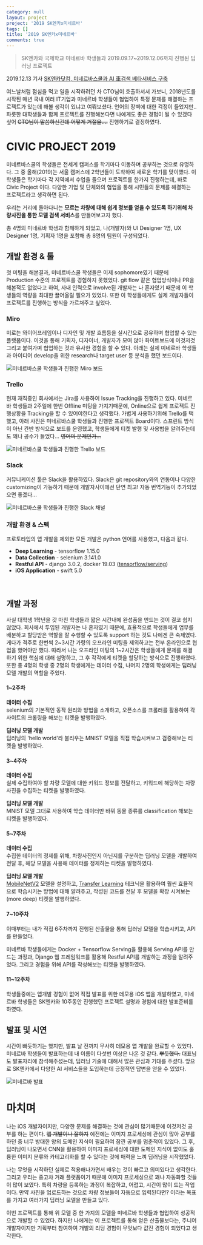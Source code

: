 ```yaml
---
category: null
layout: project
project: '2019 SK엔카x미네르바'
tags: []
title: '2019 SK엔카x미네르바'
comments: true
---
```


> SK엔카와 국제학교 미네르바 학생들과 2019.09.17~2019.12.06까지 진행된 딥러닝 프로젝트

2019.12.13 기사  [SK엔카닷컴, 미네르바스쿨과 AI 車검색 베타서비스 구축](https://news.naver.com/main/read.nhn?oid=003&aid=0009605656 "SK엔카닷컴, 미네르바스쿨과 AI 車검색 베타서비스 구축")


여느날처럼 점심을 먹고 일을 시작하려던 차 CTO님이 호출하셔서 가보니, 2018년도를 시작된 매년 국내 여러 IT기업과  미네르바 학생들이 협업하여 특정 문제를 해결하는 프로젝트가 있는데 해볼 생각이 있냐고 여쭤보셨다. 언어의 장벽에 대한 걱정이 들었지만.. 파릇한 대학생들과 함께 프로젝트를 진행해본다면 나에게도 좋은 경험이 될 수 있겠다 싶어 ~~CTO님이 말씀하신건데 어떻게 거절을....~~ 진행하기로 결정하였다.


# CIVIC PROJECT 2019

미네르바스쿨의 학생들은 전세계 캠퍼스를 학기마다 이동하며 공부하는 것으로 유명하다. 그 중 올해(2019)는 서울 캠퍼스에 2학년들이 도착하여 새로운 학기를 맞이했다. 이 학생들은 학기마다 각 지역에서 수업을 들으며 프로젝트를 한가지 진행하는데, 바로 Civic Project 이다. 다양한 기업 및 단체와의 협업을 통해 시민들의 문제를 해결하는 프로젝트라고 생각하면 된다.

우리는 거리에 돌아다니는 **모르는 차량에 대해 쉽게 정보를 얻을 수 있도록 하기위해 차량사진을 통한 모델 검색 서비스**를 만들어보고자 했다.

총 4명의 미네르바 학생과 함께하게 되었고, 나(개발자)와 UI Designer 1명, UX Designer 1명, 기획자 1명을 포함해 총 8명의 팀원이 구성되었다.

## 개발 환경 & 툴

첫 미팅을 해본결과, 미네르바스쿨 학생들은 이제 sophomore였기 때문에 Production 수준의 프로젝트를 경험하지 못했었다. git flow 같은 협업방식이나 PR을 해본적도 없었다고 하여, 사내 인력으로 involve된 개발자는 나 혼자였기 때문에 이 학생들의 역량을 최대한 끌어올릴 필요가 있었다. 또한 이 학생들에게도 실제 개발자들이 프로젝트를 진행하는 방식을 가르쳐주고 싶었다.

### Miro

미로는 와이어프레임이나 디자인 및 개발 흐름등을 실시간으로 공유하며 협업할 수 있는 플랫폼이다. 이것을 통해 기획자, 디자이너, 개발자가 모여 앉아 화이트보드에 이것저것 그리고 붙여가며 협업하는 것과 유사한 경험을 할 수 있다. 아래는 실제 미네르바 학생들과 아이디어 develop을 위한 research나 target user 등 분석을 했던 보드이다.

![미네르바스쿨 학생들과 진행한 Miro 보드](https://user-images.githubusercontent.com/19903689/73541716-7b149e80-4476-11ea-9c20-3fa41ed14329.png "미네르바스쿨 학생들과 진행한 Miro 보드")



### Trello

현재 재직중인 회사에서는 Jira를 사용하여 Issue Tracking을 진행하고 있다. 미네르바 학생들과 2주일에 한번 Offline 미팅을 가지기때문에, Online으로 쉽게 프로젝트 진행상황을 Tracking을 할 수 있어야한다고 생각했다. 가볍게 사용하기위해 Trello를 택했고, 아래 사진은 미네르바스쿨 학생들과 진행한 프로젝트 Board이다. 스프린트 방식이 아닌 칸반 방식으로 보드를 운영했고, 학생들에게 티켓 발행 및 사용법을 알려주는데도 꽤나 공수가 들었다... ~~영어의 문제인가...~~

![미네르바스쿨 학생들과 진행한 Trello 보드](https://user-images.githubusercontent.com/19903689/72993445-bab90600-3e38-11ea-81db-39374a56d6df.png "미네르바스쿨 학생들과 진행한 Trello 보드")


### Slack

커뮤니케이션 툴은 Slack을 활용하였다. Slack은 git repository와의 연동이나 다양한 customizing이 가능하기 때문에 개발자사이에선 단연 최고! 자동 번역기능이 추가되었으면 좋겠다...

![미네르바스쿨 학생들과 진행한 Slack 채널](https://user-images.githubusercontent.com/19903689/73543229-d7c58880-4479-11ea-9cd4-e2653f01ea11.png "미네르바스쿨 학생들과 진행한 Slack 채널")

### 개발 환경 & 스펙

프로토타입의 앱 개발을 제외한 모든 개발은 python 언어를 사용했고, 다음과 같다.

* **Deep Learning** - tensorflow 1.15.0
* **Data Collection** - selenium 3.141.0
* **Restful API** - django 3.0.2, docker 19.03 ([tensorflow/serving](https://hub.docker.com/r/tensorflow/serving "tensorflow/serving"))
* **iOS Application** - swift 5.0

　
## 개발 과정

사실 대학생 1학년을 갓 마친 학생들과 짧은 시간내에 완성품을 만드는 것이 결코 쉽지 않았다. 회사에서 투입된 개발자는 나 혼자였기 때문에, 효율적으로 학생들에게 업무를 배분하고 할당받은 역할을 잘 수행할 수 있도록 support 하는 것도 나에겐 큰 숙제였다. 게다가 격주로 한번씩 2~3시간 가량의 오프라인 미팅을 제외하고는 전부 온라인으로 협업을 했어야만 했다. 따라서 나는 오프라인 미팅의 1~2시간은 학생들에게 문제를 해결하기 위한 핵심에 대해 설명하고, 그 후 각각에게 티켓을 할당하는 방식으로 진행하였다. 또한 총 4명의 학생 중 2명의 학생에게는 데이터 수집, 나머지 2명의 학생에게는 딥러닝 모델 개발의 역할을 주었다.

#### 1~2주차
**데이터 수집**  
selenium의 기본적인 동작 원리와 방법을 소개하고, 오픈소스를 크롤러를 활용하여 각 사이트의 크롤링을 해보는 티켓을 발행하였다.

**딥러닝 모델 개발**  
딥러닝의 'hello world'라 불리우는 MNIST 모델을 직접 학습시켜보고 검증해보는 티켓을 발행하였다.

#### 3~4주차
**데이터 수집**  
실제 수집하여야 할 차량 모델에 대한 키워드 정보를 전달하고, 키워드에 해당하는 차량 사진을 수집하는 티켓을 발행하였다.

**딥러닝 모델 개발**  
MNIST 모델 그대로 사용하여 학습 데이터만 바꿔 동물 종류를 classification 해보는 티켓을 발행하였다.

#### 5~7주차
**데이터 수집**  
수집한 데이터의 정제를 위해, 차량사진인지 아닌지를 구분하는 딥러닝 모델을 개발하여 전달 후, 해당 모델을 사용해 데이터를 정제하는 티켓을 발행하였다.

**딥러닝 모델 개발**  
[MobileNetV2](https://arxiv.org/abs/1801.04381 "MobileNetV2") 모델을 설명하고, [Transfer Learning](http://cs231n.github.io/transfer-learning/ "Transfer Learning") 테크닉을 활용하여 훨씬 효율적으로 학습시키는 방법에 대해 알려주고, 작성된 코드를 전달 후 모델을 확장 시켜보는(more deep) 티켓을 발행하였다.

#### 7~10주차
이때부터는 내가 직접 6주차까지 진행된 산출물을 통해 딥러닝 모델을 학습시키고, API를 만들었다.

미네르바 학생들에게는 Docker + Tensorflow Serving을 활용해 Serving API를 만드는 과정과, Django 웹 프레임워크를 활용해 Restful API를 개발하는 과정을 알려주었다. 그리고 경험을 위해 API를 작성해보는 티켓을 발행하였다.

#### 11~12주차

학생들중에는 앱개발 경험이 없어 직접 발표를 위한 데모용 iOS 앱을 개발하였고, 미네르바 학생들은 SK엔카와 10주동안 진행했던 프로젝트 설명과 경험에 대한 발표준비를 하였다.


## 발표 및 시연

시간이 빠듯하기는 했지만, 발표 날 전까지 무사히 데모용 앱 개발을 완료할 수 있었다. 미네르바 학생들이 발표하는데 내 이름이 다섯번 이상은 나온 것 같다. ~~뿌듯했다.~~ 대표님도 발표자리에 참석해주셨는데, 딥러닝 기술에 대해서 많은 관심과 기대를 주셨다. 앞으로 SK엔카에서 다양한 AI 서비스들을 도입하는데 긍정적인 답변을 얻을 수 있었다.

![미네르바 발표](https://user-images.githubusercontent.com/19903689/73549050-2fb5bc80-4485-11ea-863a-d6f2f9272cc3.jpg "미네르바 발표")

# 마치며

나는 iOS 개발자이지만, 다양한 문제를 해결하는 것에 관심이 많기때문에 이것저것 공부를 하는 편이다. ~~앱 개발이나 잘하지~~ 예전에는 이미지 프로세싱에 관심이 많아 공부를 하던 중 너무 방대한 양의 도메인 지식이 필요하여 잠깐 공부를 멈춘적이 있었다. 그 후, 딥러닝이 나오면서 CNN을 활용하여 이미지 프로세싱에 대한 도메인 지식이 없이도 훌륭한 이미지 분류와 카테고리화를 할 수 있다는 것에 매력을 느껴 딥러닝을 시작했었다.

나는 무엇을 시작하던 실제로 적용해나가면서 배우는 것이 빠르고 의미있다고 생각한다. 그리고 우리는 중고차 거래 플랫폼이기 때문에 이미지 프로세싱으로 꽤나 자동화할 것들이 많이 보였다. 특히 차량을 등록하는 과정이 복잡하고, 어렵고, 시간이 많이 드는 작업이다. 만약 사진을 업로드하는 것으로 차량 정보들이 자동으로 입력된다면? 이라는 목표를 가지고 여러가지 딥러닝 모델을 만들고 있다.

이번 프로젝트를 통해 위 모델 중 한 가지의 모델을 미네르바 학생들과 협업하여 성공적으로 개발할 수 있었다. 하지만 나에게는 이 프로젝트를 통해 얻은 산출물보다는, 주니어 개발자이지만 기획부터 참여하여 개발의 리딩 경험이 무엇보다 값진 경험이 되었다고 생각한다.
